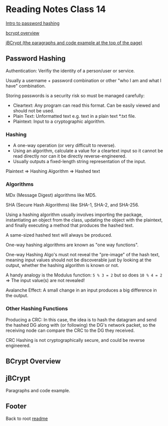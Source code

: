 # Reading Notes Class 14

[Intro to password hashing](https://auth0.com/blog/hashing-passwords-one-way-road-to-security/)

[bcrypt overview](https://danboterhoven.medium.com/why-you-should-use-bcrypt-to-hash-passwords-af330100b861)

[jBCrypt (the paragraphs and code example at the top of the page)](https://www.mindrot.org/projects/jBCrypt/)

## Password Hashing

Authentication: Verifiy the identity of a person/user or service.

Usually a username + password combination or other "who I am and what I have" combination.

Storing passwords is a security risk so must be managed carefully:

- Cleartext: Any program can read this format. Can be easily viewed and should not be used.  
- Plain Text: Unformatted text e.g. text in a plain text *.txt file.
- Plaintext: Input to a cryptographic algorithm.

### Hashing

- A one-way operation (or very difficult to reverse).
- Using an algorithm, calculate a value for a cleartext input so it cannot be read directly nor can it be directly reverse-engineered.
- Usually outputs a fixed-length string representation of the input.

Plaintext => Hashing Algorithm => Hashed text

### Algorithms

MDx (Message Digest) algorithms like MD5.

SHA (Secure Hash Algorithms) like SHA-1, SHA-2, and SHA-256.

Using a hashing algorithm usually involves importing the package, instantiating an object from the class, updating the object with the plaintext, and finally executing a method that produces the hashed text.

A same-sized hashed text will always be produced.

One-way hashing algorithms are known as "one way functions".

One-way Hashing Algo's must not reveal the "pre-image" of the hash text, meaning input values should not be discoverable just by looking at the output, whether the hashing algorithm is known or not.

A handy analogy is the Modulus function: `5 % 3 = 2` but so does `10 % 4 = 2` => The input value(s) are not revealed!

Avalanche Effect: A small change in an input produces a big difference in the output.

### Other Hashing Functions

Producing a CRC: In this case, the idea is to hash the datagram and send the hashed DG along with (or following) the DG's network packet, so the receiving node can compare the CRC to the DG they received.

CRC Hashing is not cryptographically secure, and could be reverse engineered.


## BCrypt Overview

## jBCrypt

Paragraphs and code example.

## Footer

Back to root [readme](../README.html)
